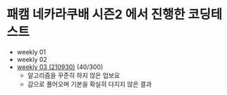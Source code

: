 # 패캠 네카라쿠배 시즌2 에서 진행한 코딩테스트

- weekly 01
- weekly 02
- [weekly 03 (210930)](./weekly03_210930) (40/300)
  - 알고리즘을 꾸준히 하지 않은 업보요
  - 감으로 풀어오며 기본을 확실히 다지지 않은 결과
